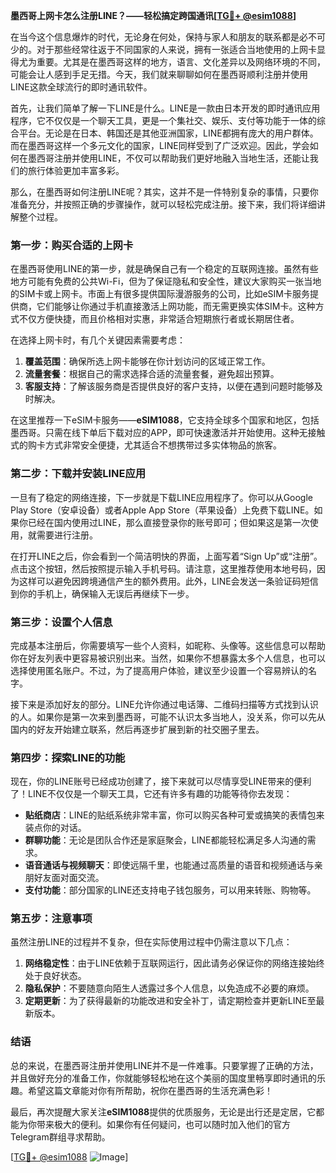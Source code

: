 **墨西哥上网卡怎么注册LINE？——轻松搞定跨国通讯[[TG💪+ @esim1088](https://t.me/s/esim1088)]**

在当今这个信息爆炸的时代，无论身在何处，保持与家人和朋友的联系都是必不可少的。对于那些经常往返于不同国家的人来说，拥有一张适合当地使用的上网卡显得尤为重要。尤其是在墨西哥这样的地方，语言、文化差异以及网络环境的不同，可能会让人感到手足无措。今天，我们就来聊聊如何在墨西哥顺利注册并使用LINE这款全球流行的即时通讯软件。

首先，让我们简单了解一下LINE是什么。LINE是一款由日本开发的即时通讯应用程序，它不仅仅是一个聊天工具，更是一个集社交、娱乐、支付等功能于一体的综合平台。无论是在日本、韩国还是其他亚洲国家，LINE都拥有庞大的用户群体。而在墨西哥这样一个多元文化的国家，LINE同样受到了广泛欢迎。因此，学会如何在墨西哥注册并使用LINE，不仅可以帮助我们更好地融入当地生活，还能让我们的旅行体验更加丰富多彩。

那么，在墨西哥如何注册LINE呢？其实，这并不是一件特别复杂的事情，只要你准备充分，并按照正确的步骤操作，就可以轻松完成注册。接下来，我们将详细讲解整个过程。

### **第一步：购买合适的上网卡**
在墨西哥使用LINE的第一步，就是确保自己有一个稳定的互联网连接。虽然有些地方可能有免费的公共Wi-Fi，但为了保证隐私和安全性，建议大家购买一张当地的SIM卡或上网卡。市面上有很多提供国际漫游服务的公司，比如eSIM卡服务提供商，它们能够让你通过手机直接激活上网功能，而无需更换实体SIM卡。这种方式不仅方便快捷，而且价格相对实惠，非常适合短期旅行者或长期居住者。

在选择上网卡时，有几个关键因素需要考虑：
1. **覆盖范围**：确保所选上网卡能够在你计划访问的区域正常工作。
2. **流量套餐**：根据自己的需求选择合适的流量套餐，避免超出预算。
3. **客服支持**：了解该服务商是否提供良好的客户支持，以便在遇到问题时能够及时解决。

在这里推荐一下eSIM卡服务——**eSIM1088**，它支持全球多个国家和地区，包括墨西哥。只需在线下单后下载对应的APP，即可快速激活并开始使用。这种无接触式的购卡方式非常安全便捷，尤其适合不想携带过多实体物品的旅客。

### **第二步：下载并安装LINE应用**
一旦有了稳定的网络连接，下一步就是下载LINE应用程序了。你可以从Google Play Store（安卓设备）或者Apple App Store（苹果设备）上免费下载LINE。如果你已经在国内使用过LINE，那么直接登录你的账号即可；但如果这是第一次使用，就需要进行注册。

在打开LINE之后，你会看到一个简洁明快的界面，上面写着“Sign Up”或“注册”。点击这个按钮，然后按照提示输入手机号码。请注意，这里推荐使用本地号码，因为这样可以避免因跨境通信产生的额外费用。此外，LINE会发送一条验证码短信到你的手机上，确保输入无误后再继续下一步。

### **第三步：设置个人信息**
完成基本注册后，你需要填写一些个人资料，如昵称、头像等。这些信息可以帮助你在好友列表中更容易被识别出来。当然，如果你不想暴露太多个人信息，也可以选择使用匿名账户。不过，为了提高用户体验，建议至少设置一个容易辨认的名字。

接下来是添加好友的部分。LINE允许你通过电话簿、二维码扫描等方式找到认识的人。如果你是第一次来到墨西哥，可能不认识太多当地人，没关系，你可以先从国内的好友开始建立联系，然后再逐步扩展到新的社交圈子里去。

### **第四步：探索LINE的功能**
现在，你的LINE账号已经成功创建了，接下来就可以尽情享受LINE带来的便利了！LINE不仅仅是一个聊天工具，它还有许多有趣的功能等待你去发现：
- **贴纸商店**：LINE的贴纸系统非常丰富，你可以购买各种可爱或搞笑的表情包来装点你的对话。
- **群聊功能**：无论是团队合作还是家庭聚会，LINE都能轻松满足多人沟通的需求。
- **语音通话与视频聊天**：即使远隔千里，也能通过高质量的语音和视频通话与亲朋好友面对面交流。
- **支付功能**：部分国家的LINE还支持电子钱包服务，可以用来转账、购物等。

### **第五步：注意事项**
虽然注册LINE的过程并不复杂，但在实际使用过程中仍需注意以下几点：
1. **网络稳定性**：由于LINE依赖于互联网运行，因此请务必保证你的网络连接始终处于良好状态。
2. **隐私保护**：不要随意向陌生人透露过多个人信息，以免造成不必要的麻烦。
3. **定期更新**：为了获得最新的功能改进和安全补丁，请定期检查并更新LINE至最新版本。

### **结语**
总的来说，在墨西哥注册并使用LINE并不是一件难事。只要掌握了正确的方法，并且做好充分的准备工作，你就能够轻松地在这个美丽的国度里畅享即时通讯的乐趣。希望这篇文章能对你有所帮助，祝你在墨西哥的生活充满色彩！

最后，再次提醒大家关注**eSIM1088**提供的优质服务，无论是出行还是定居，它都能为你带来极大的便利。如果你有任何疑问，也可以随时加入他们的官方Telegram群组寻求帮助。

[[TG💪+ @esim1088](https://t.me/s/esim1088) ![Image](https://i.postimg.cc/4NQfJmqS/Snipaste-2025-05-13-00-14-12.png)]